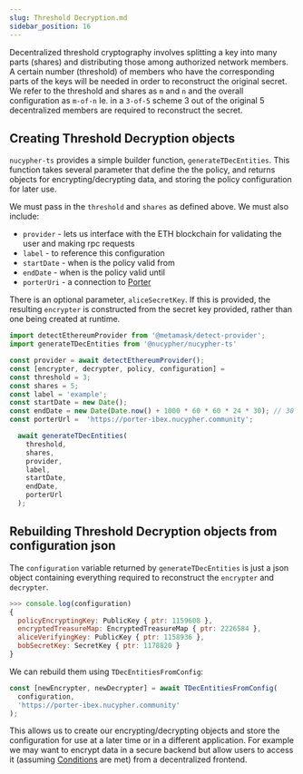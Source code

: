 ```yaml
---
slug: Threshold Decryption.md
sidebar_position: 16
---
```


Decentralized threshold cryptography involves splitting a key into many parts (shares) and distributing those among authorized network members.
A certain number (threshold) of members who have the corresponding parts of the keys will be needed in order to reconstruct the original secret.
We refer to the threshold and shares as `m` and `n` and the overall configuration as `m-of-n`
Ie. in a `3-of-5` scheme 3 out of the original 5 decentralized members are required to reconstruct the secret.

## Creating Threshold Decryption objects

`nucypher-ts` provides a simple builder function, `generateTDecEntities`.
This function takes several parameter that define the the policy, and returns objects for encrypting/decrypting data, and storing the policy configuration for later use.


We must pass in the `threshold` and `shares` as defined above.
We must also include:
- `provider` - lets us interface with the ETH blockchain for validating the user and making rpc requests
- `label` - to reference this configuration
- `startDate` - when is the policy valid from
- `endDate` - when is the policy valid until
- `porterUri` - a connection to [Porter](Glossary.md#porter)

There is an optional parameter, `aliceSecretKey`.
If this is provided, the resulting `encrypter` is constructed from the secret key provided, rather than one being created at runtime.

```js
import detectEthereumProvider from '@metamask/detect-provider';
import generateTDecEntities from '@nucypher/nucypher-ts'

const provider = await detectEthereumProvider();
const [encrypter, decrypter, policy, configuration] =
const threshold = 3;
const shares = 5;
const label = 'example';
const startDate = new Date();
const endDate = new Date(Date.now() + 1000 * 60 * 60 * 24 * 30); // 30 days
const porterUrl =  'https://porter-ibex.nucypher.community';

  await generateTDecEntities(
    threshold,
    shares,
    provider,
    label,
    startDate,
    endDate,
    porterUrl
  );
```

## Rebuilding Threshold Decryption objects from configuration json

The `configuration` variable returned by `generateTDecEntities` is just a json object containing everything required to reconstruct the `encrypter` and `decrypter`.
```js
>>> console.log(configuration)
{
  policyEncryptingKey: PublicKey { ptr: 1159608 },
  encryptedTreasureMap: EncryptedTreasureMap { ptr: 2226584 },
  aliceVerifyingKey: PublicKey { ptr: 1158936 },
  bobSecretKey: SecretKey { ptr: 1178820 }
}
```

We can rebuild them using `TDecEntitiesFromConfig`:
```js
const [newEncrypter, newDecrypter] = await TDecEntitiesFromConfig(
  configuration,
  'https://porter-ibex.nucypher.community'
);
```

This allows us to create our encrypting/decrypting objects and store the configuration for use at a later time or in a different application.
For example we may want to encrypt data in a secure backend but allow users to access it (assuming [Conditions](Conditions.md) are met) from a decentralized frontend.
